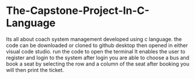# The-Capstone-Project-In-C-Language
Its all about coach system management developed using c language.
the code can be downloaded or cloned to github desktop then opened in either visual code studio.
run the code to open the terminal
It enables the user to register and login to the system
after login you are able to choose a bus and book a seat by selecting the row and a column of the seat
after booking you will then print the ticket.
